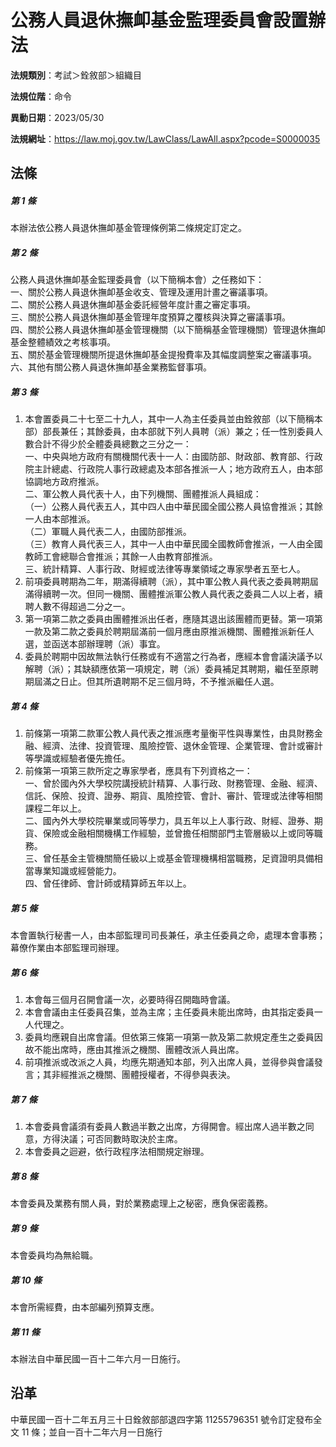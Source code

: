 # 公務人員退休撫卹基金監理委員會設置辦法




**法規類別**：考試＞銓敘部＞組織目       

**法規位階**：命令

**異動日期**：2023/05/30  

**法規網址**：https://law.moj.gov.tw/LawClass/LawAll.aspx?pcode=S0000035



## 法條
##### 第 1 條
本辦法依公務人員退休撫卹基金管理條例第二條規定訂定之。

##### 第 2 條
公務人員退休撫卹基金監理委員會（以下簡稱本會）之任務如下：  
一、關於公務人員退休撫卹基金收支、管理及運用計畫之審議事項。  
二、關於公務人員退休撫卹基金委託經營年度計畫之審定事項。  
三、關於公務人員退休撫卹基金管理年度預算之覆核與決算之審議事項。  
四、關於公務人員退休撫卹基金管理機關（以下簡稱基金管理機關）管理退休撫卹基金整體績效之考核事項。  
五、關於基金管理機關所提退休撫卹基金提撥費率及其幅度調整案之審議事項。  
六、其他有關公務人員退休撫卹基金業務監督事項。

##### 第 3 條
1. 本會置委員二十七至二十九人，其中一人為主任委員並由銓敘部（以下簡稱本部）部長兼任；其餘委員，由本部就下列人員聘（派）兼之；任一性別委員人數合計不得少於全體委員總數之三分之一：  
一、中央與地方政府有關機關代表十一人：由國防部、財政部、教育部、行政院主計總處、行政院人事行政總處及本部各推派一人；地方政府五人，由本部協調地方政府推派。  
二、軍公教人員代表十人，由下列機關、團體推派人員組成：  
（一）公務人員代表五人，其中四人由中華民國全國公務人員協會推派；其餘一人由本部推派。  
（二）軍職人員代表二人，由國防部推派。  
（三）教育人員代表三人，其中一人由中華民國全國教師會推派，一人由全國教師工會總聯合會推派；其餘一人由教育部推派。  
三、統計精算、人事行政、財經或法律等專業領域之專家學者五至七人。
1. 前項委員聘期為二年，期滿得續聘（派），其中軍公教人員代表之委員聘期屆滿得續聘一次。但同一機關、團體推派軍公教人員代表之委員二人以上者，續聘人數不得超過二分之一。
1. 第一項第二款之委員由團體推派出任者，應隨其退出該團體而更替。第一項第一款及第二款之委員於聘期屆滿前一個月應由原推派機關、團體推派新任人選，並函送本部辦理聘（派）事宜。
1. 委員於聘期中因故無法執行任務或有不適當之行為者，應經本會會議決議予以解聘（派）；其缺額應依第一項規定，聘（派）委員補足其聘期，繼任至原聘期屆滿之日止。但其所遺聘期不足三個月時，不予推派繼任人選。

##### 第 4 條
1. 前條第一項第二款軍公教人員代表之推派應考量衡平性與專業性，由具財務金融、經濟、法律、投資管理、風險控管、退休金管理、企業管理、會計或審計等學識或經驗者優先擔任。
1. 前條第一項第三款所定之專家學者，應具有下列資格之一：  
一、曾於國內外大學校院講授統計精算、人事行政、財務管理、金融、經濟、信託、保險、投資、證券、期貨、風險控管、會計、審計、管理或法律等相關課程二年以上。  
二、國內外大學校院畢業或同等學力，具五年以上人事行政、財經、證券、期貨、保險或金融相關機構工作經驗，並曾擔任相關部門主管層級以上或同等職務。  
三、曾任基金主管機關簡任級以上或基金管理機構相當職務，足資證明具備相當專業知識或經營能力。  
四、曾任律師、會計師或精算師五年以上。

##### 第 5 條
本會置執行秘書一人，由本部監理司司長兼任，承主任委員之命，處理本會事務；幕僚作業由本部監理司辦理。

##### 第 6 條
1. 本會每三個月召開會議一次，必要時得召開臨時會議。
1. 本會會議由主任委員召集，並為主席；主任委員未能出席時，由其指定委員一人代理之。
1. 委員均應親自出席會議。但依第三條第一項第一款及第二款規定產生之委員因故不能出席時，應由其推派之機關、團體改派人員出席。
1. 前項推派或改派之人員，均應先期通知本部，列入出席人員，並得參與會議發言；其非經推派之機關、團體授權者，不得參與表決。

##### 第 7 條
1. 本會委員會議須有委員人數過半數之出席，方得開會。經出席人過半數之同意，方得決議；可否同數時取決於主席。
1. 本會委員之迴避，依行政程序法相關規定辦理。

##### 第 8 條
本會委員及業務有關人員，對於業務處理上之秘密，應負保密義務。

##### 第 9 條
本會委員均為無給職。

##### 第 10 條
本會所需經費，由本部編列預算支應。

##### 第 11 條
本辦法自中華民國一百十二年六月一日施行。

## 沿革
中華民國一百十二年五月三十日銓敘部部退四字第 11255796351  號令訂定發布全文 11 條；並自一百十二年六月一日施行

